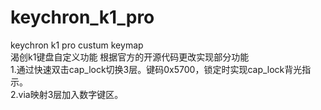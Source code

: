# keychron_k1_pro
keychron k1 pro custum keymap  
渴创k1键盘自定义功能
根据官方的开源代码更改实现部分功能  
1.通过快速双击cap_lock切换3层。键码0x5700，锁定时实现cap_lock背光指示。  
2.via映射3层加入数字键区。
